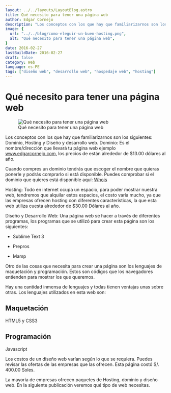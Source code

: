```yaml
---
layout: ../../layouts/LayoutBlog.astro
title: Qué necesito para tener una página web
author: Edgar Cornejo
description: "Los conceptos con los que hay que familiarizarnos son los siguientes: Dominio, Hosting y Diseño y desarrollo web. Dominio: Es el nombre/dirección que llevara tu página web ejemplo www.edgarcornejo.com, los precios de están alrededor de $13.00 dólares al año."
image: {
  url: "../../blog/como-eleguir-un-buen-hosting.png",
  alt: "Qué necesito para tener una página web",
}  
date: 2016-02-27
lastBuildDate: 2016-02-27
draft: false
category: Web
language: es-PE
tags: ["diseño web", "desarrollo web", "hospedaje web", "hosting"]
---
```


# Qué necesito para tener una página web

<figure>
  <img src="../../blog/como-eleguir-un-buen-hosting.png" alt="Qué necesito para tener una página web"/>
  <figcaption>Qué necesito para tener una página web</figcaption>
</figure>

Los conceptos con los que hay que familiarizarnos son los siguientes: Dominio, Hosting y Diseño y desarrollo web. Dominio: Es el nombre/dirección que llevará tu página web ejemplo www.edgarcornejo.com, los precios de están alrededor de $13.00 dólares al año.

Cuando compres un dominio tendrás que escoger el nombre que quieras ponerle y podrás comprarlo si está disponible. Puedes comprobar si el dominio que quieres está disponible aquí: <a href="https://who.is/" title="Whois" target="_blank">Whois</a>

Hosting: Todo en internet ocupa un espacio, para poder mostrar nuestra web, tendremos que alquilar estos espacios, el costo varía mucho, ya que las empresas ofrecen hosting con diferentes características, la que esta web utiliza cuesta alrededor de $30.00 Dólares al año.

Diseño y Desarrollo Web: Una página web se hacer a través de diferentes programas, los programas que se utilizó para crear esta página son los siguientes:

- Sublime Text 3

- Prepros

- Mamp

Otro de las cosas que necesita para crear una página son los lenguajes de maquetación y programación. Estos son códigos que los navegadores entienden para mostrar los que queremos.

Hay una cantidad inmensa de lenguajes y todas tienen ventajas unas sobre otras. Los lenguajes utilizados en esta web son:

## Maquetación

HTML5 y CSS3

## Programación

Javascript

Los costos de un diseño web varían según lo que se requiera. Puedes revisar las ofertas de las empresas que las ofrecen. Esta página costó S/. 400.00 Soles.

La mayoría de empresas ofrecen paquetes de Hosting, dominio y diseño web.
En la siguiente publicación veremos qué tipo de web necesitas.


